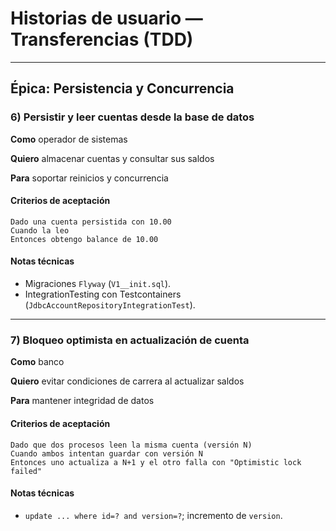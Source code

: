 # Historias de usuario — Transferencias (TDD)

---


## Épica: Persistencia y Concurrencia

### 6) Persistir y leer cuentas desde la base de datos

**Como** operador de sistemas

**Quiero** almacenar cuentas y consultar sus saldos

**Para** soportar reinicios y concurrencia

#### Criterios de aceptación

```
Dado una cuenta persistida con 10.00
Cuando la leo
Entonces obtengo balance de 10.00
```

#### Notas técnicas

* Migraciones `Flyway` (`V1__init.sql`).
* IntegrationTesting con Testcontainers (`JdbcAccountRepositoryIntegrationTest`).

---

### 7) Bloqueo optimista en actualización de cuenta

**Como** banco

**Quiero** evitar condiciones de carrera al actualizar saldos

**Para** mantener integridad de datos

#### Criterios de aceptación

```
Dado que dos procesos leen la misma cuenta (versión N)
Cuando ambos intentan guardar con versión N
Entonces uno actualiza a N+1 y el otro falla con "Optimistic lock failed"
```

#### Notas técnicas

* `update ... where id=? and version=?`; incremento de `version`.